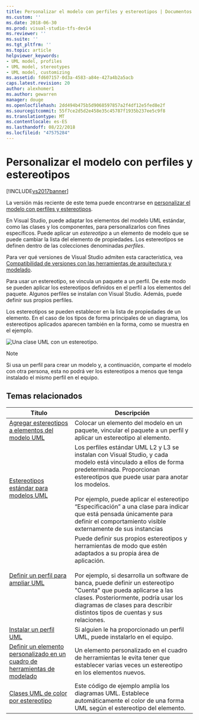 ```yaml
---
title: Personalizar el modelo con perfiles y estereotipos | Documentos de Microsoft
ms.custom: ''
ms.date: 2018-06-30
ms.prod: visual-studio-tfs-dev14
ms.reviewer: ''
ms.suite: ''
ms.tgt_pltfrm: ''
ms.topic: article
helpviewer_keywords:
- UML model, profiles
- UML model, stereotypes
- UML model, customizing
ms.assetid: fd607157-0d3a-4583-a84e-427a4b2a5acb
caps.latest.revision: 20
author: alexhomer1
ms.author: gewarren
manager: douge
ms.openlocfilehash: 2dd494b475b5d9068597857a2f4df12e5fed8e2f
ms.sourcegitcommit: 55f7ce2d5d2e458e35c45787f1935b237ee5c9f8
ms.translationtype: MT
ms.contentlocale: es-ES
ms.lasthandoff: 08/22/2018
ms.locfileid: "47575284"
---
```

# <a name="customize-your-model-with-profiles-and-stereotypes"></a>Personalizar el modelo con perfiles y estereotipos
[!INCLUDE[vs2017banner](../includes/vs2017banner.md)]

La versión más reciente de este tema puede encontrarse en [personalizar el modelo con perfiles y estereotipos](https://docs.microsoft.com/visualstudio/modeling/customize-your-model-with-profiles-and-stereotypes).  
  
En Visual Studio, puede adaptar los elementos del modelo UML estándar, como las clases y los componentes, para personalizarlos con fines específicos. Puede aplicar un *estereotipo* a un elemento de modelo que se puede cambiar la lista del elemento de propiedades. Los estereotipos se definen dentro de las colecciones denominadas *perfiles*.  
  
 Para ver qué versiones de Visual Studio admiten esta característica, vea [Compatibilidad de versiones con las herramientas de arquitectura y modelado](../modeling/what-s-new-for-design-in-visual-studio.md#VersionSupport).  
  
 Para usar un estereotipo, se vincula un paquete a un perfil. De este modo se pueden aplicar los estereotipos definidos en el perfil a los elementos del paquete. Algunos perfiles se instalan con Visual Studio. Además, puede definir sus propios perfiles.  
  
 Los estereotipos se pueden establecer en la lista de propiedades de un elemento. En el caso de los tipos de forma principales de un diagrama, los estereotipos aplicados aparecen también en la forma, como se muestra en el ejemplo.  
  
 ![Una clase UML con un estereotipo. ](../modeling/media/uml-class-stereotype.png "UML_class_stereotype")  
  
> [!NOTE]
>  Si usa un perfil para crear un modelo y, a continuación, comparte el modelo con otra persona, esta no podrá ver los estereotipos a menos que tenga instalado el mismo perfil en el equipo.  
  
## <a name="related-topics"></a>Temas relacionados  
  
|Título|Descripción|  
|-----------|-----------------|  
|[Agregar estereotipos a elementos del modelo UML](../modeling/add-stereotypes-to-uml-model-elements.md)|Colocar un elemento del modelo en un paquete, vincular el paquete a un perfil y aplicar un estereotipo al elemento.|  
|[Estereotipos estándar para modelos UML](../modeling/standard-stereotypes-for-uml-models.md)|Los perfiles estándar UML L2 y L3 se instalan con Visual Studio, y cada modelo está vinculado a ellos de forma predeterminada. Proporcionan estereotipos que puede usar para anotar los modelos.<br /><br /> Por ejemplo, puede aplicar el estereotipo “Especificación” a una clase para indicar que está pensada únicamente para definir el comportamiento visible externamente de sus instancias|  
|[Definir un perfil para ampliar UML](../modeling/define-a-profile-to-extend-uml.md)|Puede definir sus propios estereotipos y herramientas de modo que estén adaptados a su propia área de aplicación.<br /><br /> Por ejemplo, si desarrolla un software de banca, puede definir un estereotipo "Cuenta" que pueda aplicarse a las clases. Posteriormente, podría usar los diagramas de clases para describir distintos tipos de cuentas y sus relaciones.|  
|[Instalar un perfil UML](../modeling/install-a-uml-profile.md)|Si alguien le ha proporcionado un perfil UML, puede instalarlo en el equipo.|  
|[Definir un elemento personalizado en un cuadro de herramientas de modelado](../modeling/define-a-custom-modeling-toolbox-item.md)|Un elemento personalizado en el cuadro de herramientas le evita tener que establecer varias veces un estereotipo en los elementos nuevos.|  
|[Clases UML de color por estereotipo](http://code.msdn.microsoft.com/UML-Color-Classes-by-07de2b70)|Este código de ejemplo amplía los diagramas UML. Establece automáticamente el color de una forma UML según el estereotipo del elemento.|



